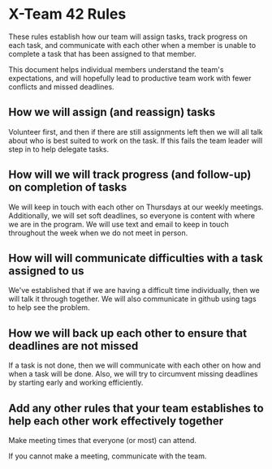 # X-Team 42 Rules

These rules establish how our team will assign tasks,
track progress on each task, and communicate with each other 
when a member is unable to complete a task that has been assigned to that member.

This document helps individual members understand the team's expectations,
and will hopefully lead to productive team work with fewer conflicts
and missed deadlines.

## How we will assign (and reassign) tasks

Volunteer first, and then if there are still assignments left then we will all talk about who is best suited to work on the task. If this fails the team leader will step in to help delegate tasks. 

## How will we will track progress (and follow-up) on completion of tasks

We will keep in touch with each other on Thursdays at our weekly meetings. Additionally, we will set soft deadlines, so everyone is content with where we are in the program. We will use text and email to keep in touch throughout the week when we do not meet in person. 

## How will will communicate difficulties with a task assigned to us

We've established that if we are having a difficult time individually, then we will talk it through together. We will also communicate in github using tags to help see the problem.

## How we will back up each other to ensure that deadlines are not missed

If a task is not done, then we will communicate with each other on how and when a task will be done. Also, we will try to circumvent missing deadlines by starting early and working efficiently.

## Add any other rules that your team establishes to help each other work effectively together

Make meeting times that everyone (or most) can attend.

If you cannot make a meeting, communicate with the team.

